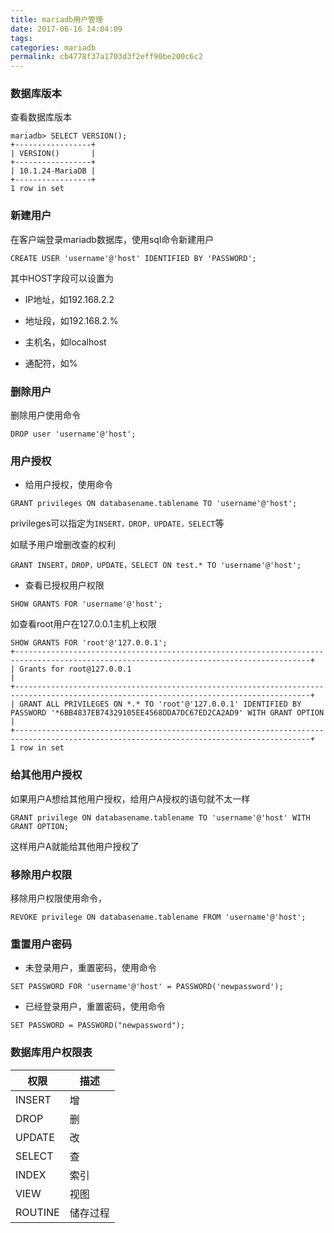 ```yaml
---
title: mariadb用户管理
date: 2017-06-16 14:04:09
tags:
categories: mariadb
permalink: cb4778f37a1703d3f2eff90be200c6c2
---
```

### 数据库版本
查看数据库版本
```
mariadb> SELECT VERSION();
+-----------------+
| VERSION()       |
+-----------------+
| 10.1.24-MariaDB |
+-----------------+
1 row in set
```

<!--more-->

### 新建用户
在客户端登录mariadb数据库，使用sql命令新建用户
```
CREATE USER 'username'@'host' IDENTIFIED BY 'PASSWORD';
```
其中HOST字段可以设置为

+ IP地址，如192.168.2.2

+ 地址段，如192.168.2.%

+ 主机名，如localhost

+ 通配符，如%

### 删除用户
删除用户使用命令
```
DROP user 'username'@'host';
```
### 用户授权
+ 给用户授权，使用命令

```
GRANT privileges ON databasename.tablename TO 'username'@'host';
```
privileges可以指定为`INSERT，DROP，UPDATE，SELECT`等

如赋予用户增删改查的权利
```
GRANT INSERT，DROP，UPDATE，SELECT ON test.* TO 'username'@'host';
```

+ 查看已授权用户权限

```
SHOW GRANTS FOR 'username'@'host';
```
如查看root用户在127.0.0.1主机上权限
```
SHOW GRANTS FOR 'root'@'127.0.0.1';
+----------------------------------------------------------------------------------------------------------------------------------------+
| Grants for root@127.0.0.1                                                                                                              |
+----------------------------------------------------------------------------------------------------------------------------------------+
| GRANT ALL PRIVILEGES ON *.* TO 'root'@'127.0.0.1' IDENTIFIED BY PASSWORD '*6BB4837EB74329105EE4568DDA7DC67ED2CA2AD9' WITH GRANT OPTION |
+----------------------------------------------------------------------------------------------------------------------------------------+
1 row in set
```
### 给其他用户授权
如果用户A想给其他用户授权，给用户A授权的语句就不太一样
```
GRANT privilege ON databasename.tablename TO 'username'@'host' WITH GRANT OPTION;
```
这样用户A就能给其他用户授权了
### 移除用户权限
移除用户权限使用命令，
```
REVOKE privilege ON databasename.tablename FROM 'username'@'host';
```
### 重置用户密码
+ 未登录用户，重置密码，使用命令

```
SET PASSWORD FOR 'username'@'host' = PASSWORD('newpassword');
```

+ 已经登录用户，重置密码，使用命令

```
SET PASSWORD = PASSWORD("newpassword");
```

### 数据库用户权限表
|权限|描述|
|---|---|
|INSERT|增|
|DROP|删|
|UPDATE|改|
|SELECT|查|
|INDEX|索引|
|VIEW|视图|
|ROUTINE|储存过程|
